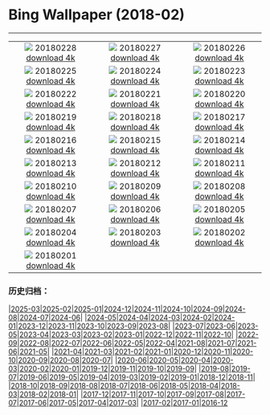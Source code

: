 # Bing Wallpaper (2018-02)
**************
| | | |
|:-:|:-:|:-:|
| ![](https://www.bing.com/az/hprichbg/rb/CactiIslaPescado_EN-US10949881363_1920x1080.jpg) 20180228 [download 4k](https://www.bing.com/az/hprichbg/rb/CactiIslaPescado_EN-US10949881363_UHD.jpg) | ![](https://www.bing.com/az/hprichbg/rb/ChurchillPB_EN-US9374200792_1920x1080.jpg) 20180227 [download 4k](https://www.bing.com/az/hprichbg/rb/ChurchillPB_EN-US9374200792_UHD.jpg) | ![](https://www.bing.com/az/hprichbg/rb/WoolBaySeadragon_EN-US12559454946_1920x1080.jpg) 20180226 [download 4k](https://www.bing.com/az/hprichbg/rb/WoolBaySeadragon_EN-US12559454946_UHD.jpg) |
| ![](https://www.bing.com/az/hprichbg/rb/PinnaclesHoodoos_EN-US12765255990_1920x1080.jpg) 20180225 [download 4k](https://www.bing.com/az/hprichbg/rb/PinnaclesHoodoos_EN-US12765255990_UHD.jpg) | ![](https://www.bing.com/az/hprichbg/rb/SwissFoxSnow_EN-US12956141356_1920x1080.jpg) 20180224 [download 4k](https://www.bing.com/az/hprichbg/rb/SwissFoxSnow_EN-US12956141356_UHD.jpg) | ![](https://www.bing.com/az/hprichbg/rb/CORiverDelta_EN-US10256713484_1920x1080.jpg) 20180223 [download 4k](https://www.bing.com/az/hprichbg/rb/CORiverDelta_EN-US10256713484_UHD.jpg) |
| ![](https://www.bing.com/az/hprichbg/rb/RomanTheatre_EN-US8544643859_1920x1080.jpg) 20180222 [download 4k](https://www.bing.com/az/hprichbg/rb/RomanTheatre_EN-US8544643859_UHD.jpg) | ![](https://www.bing.com/az/hprichbg/rb/InnerdalsvatnaVideo_EN-US11002526366_1920x1080.jpg) 20180221 [download 4k](https://www.bing.com/az/hprichbg/rb/InnerdalsvatnaVideo_EN-US11002526366_UHD.jpg) | ![](https://www.bing.com/az/hprichbg/rb/AyuttayaBuddha_EN-US8837500887_1920x1080.jpg) 20180220 [download 4k](https://www.bing.com/az/hprichbg/rb/AyuttayaBuddha_EN-US8837500887_UHD.jpg) |
| ![](https://www.bing.com/az/hprichbg/rb/TJMReflection_EN-US9347717372_1920x1080.jpg) 20180219 [download 4k](https://www.bing.com/az/hprichbg/rb/TJMReflection_EN-US9347717372_UHD.jpg) | ![](https://www.bing.com/az/hprichbg/rb/GHOwl_EN-US8360878959_1920x1080.jpg) 20180218 [download 4k](https://www.bing.com/az/hprichbg/rb/GHOwl_EN-US8360878959_UHD.jpg) | ![](https://www.bing.com/az/hprichbg/rb/OrangutanBaby_EN-US10532835014_1920x1080.jpg) 20180217 [download 4k](https://www.bing.com/az/hprichbg/rb/OrangutanBaby_EN-US10532835014_UHD.jpg) |
| ![](https://www.bing.com/az/hprichbg/rb/DragonDance_EN-US9991634736_1920x1080.jpg) 20180216 [download 4k](https://www.bing.com/az/hprichbg/rb/DragonDance_EN-US9991634736_UHD.jpg) | ![](https://www.bing.com/az/hprichbg/rb/HeadlampsVantage_EN-US11539919365_1920x1080.jpg) 20180215 [download 4k](https://www.bing.com/az/hprichbg/rb/HeadlampsVantage_EN-US11539919365_UHD.jpg) | ![](https://www.bing.com/az/hprichbg/rb/AgricultureHeart_EN-US11072776280_1920x1080.jpg) 20180214 [download 4k](https://www.bing.com/az/hprichbg/rb/AgricultureHeart_EN-US11072776280_UHD.jpg) |
| ![](https://www.bing.com/az/hprichbg/rb/PreservationHallStage_EN-US8992559975_1920x1080.jpg) 20180213 [download 4k](https://www.bing.com/az/hprichbg/rb/PreservationHallStage_EN-US8992559975_UHD.jpg) | ![](https://www.bing.com/az/hprichbg/rb/ContemplativeCourt_EN-US9045302820_1920x1080.jpg) 20180212 [download 4k](https://www.bing.com/az/hprichbg/rb/ContemplativeCourt_EN-US9045302820_UHD.jpg) | ![](https://www.bing.com/az/hprichbg/rb/TeRewaRewa_EN-US9716852261_1920x1080.jpg) 20180211 [download 4k](https://www.bing.com/az/hprichbg/rb/TeRewaRewa_EN-US9716852261_UHD.jpg) |
| ![](https://www.bing.com/az/hprichbg/rb/BonifacioCorsica_EN-US12600195218_1920x1080.jpg) 20180210 [download 4k](https://www.bing.com/az/hprichbg/rb/BonifacioCorsica_EN-US12600195218_UHD.jpg) | ![](https://www.bing.com/az/hprichbg/rb/OlySpeedSkate_EN-US8336124050_1920x1080.jpg) 20180209 [download 4k](https://www.bing.com/az/hprichbg/rb/OlySpeedSkate_EN-US8336124050_UHD.jpg) | ![](https://www.bing.com/az/hprichbg/rb/SaltMountains_EN-US13132607165_1920x1080.jpg) 20180208 [download 4k](https://www.bing.com/az/hprichbg/rb/SaltMountains_EN-US13132607165_UHD.jpg) |
| ![](https://www.bing.com/az/hprichbg/rb/KelpiesFalkirk_EN-US8885510040_1920x1080.jpg) 20180207 [download 4k](https://www.bing.com/az/hprichbg/rb/KelpiesFalkirk_EN-US8885510040_UHD.jpg) | ![](https://www.bing.com/az/hprichbg/rb/CumberlandIsland_EN-US10182990410_1920x1080.jpg) 20180206 [download 4k](https://www.bing.com/az/hprichbg/rb/CumberlandIsland_EN-US10182990410_UHD.jpg) | ![](https://www.bing.com/az/hprichbg/rb/StormySeas_EN-US9331975024_1920x1080.jpg) 20180205 [download 4k](https://www.bing.com/az/hprichbg/rb/StormySeas_EN-US9331975024_UHD.jpg) |
| ![](https://www.bing.com/az/hprichbg/rb/KoriBustard_EN-US8843828523_1920x1080.jpg) 20180204 [download 4k](https://www.bing.com/az/hprichbg/rb/KoriBustard_EN-US8843828523_UHD.jpg) | ![](https://www.bing.com/az/hprichbg/rb/UrbinoRooftops_EN-US10329807146_1920x1080.jpg) 20180203 [download 4k](https://www.bing.com/az/hprichbg/rb/UrbinoRooftops_EN-US10329807146_UHD.jpg) | ![](https://www.bing.com/az/hprichbg/rb/AustrianAlpineMarmots_EN-US9655226026_1920x1080.jpg) 20180202 [download 4k](https://www.bing.com/az/hprichbg/rb/AustrianAlpineMarmots_EN-US9655226026_UHD.jpg) |
| ![](https://www.bing.com/az/hprichbg/rb/StubenamAlberg_EN-US7684816211_1920x1080.jpg) 20180201 [download 4k](https://www.bing.com/az/hprichbg/rb/StubenamAlberg_EN-US7684816211_UHD.jpg) |  |  |

### 历史归档：

|[2025-03](/../2025-03/2025-03.md)|[2025-02](/../2025-02/2025-02.md)|[2025-01](/../2025-01/2025-01.md)|[2024-12](/../2024-12/2024-12.md)|[2024-11](/../2024-11/2024-11.md)|[2024-10](/../2024-10/2024-10.md)|[2024-09](/../2024-09/2024-09.md)|[2024-08](/../2024-08/2024-08.md)|[2024-07](/../2024-07/2024-07.md)|[2024-06](/../2024-06/2024-06.md)|
|[2024-05](/../2024-05/2024-05.md)|[2024-04](/../2024-04/2024-04.md)|[2024-03](/../2024-03/2024-03.md)|[2024-02](/../2024-02/2024-02.md)|[2024-01](/../2024-01/2024-01.md)|[2023-12](/../2023-12/2023-12.md)|[2023-11](/../2023-11/2023-11.md)|[2023-10](/../2023-10/2023-10.md)|[2023-09](/../2023-09/2023-09.md)|[2023-08](/../2023-08/2023-08.md)|
|[2023-07](/../2023-07/2023-07.md)|[2023-06](/../2023-06/2023-06.md)|[2023-05](/../2023-05/2023-05.md)|[2023-04](/../2023-04/2023-04.md)|[2023-03](/../2023-03/2023-03.md)|[2023-02](/../2023-02/2023-02.md)|[2023-01](/../2023-01/2023-01.md)|[2022-12](/../2022-12/2022-12.md)|[2022-11](/../2022-11/2022-11.md)|[2022-10](/../2022-10/2022-10.md)|
|[2022-09](/../2022-09/2022-09.md)|[2022-08](/../2022-08/2022-08.md)|[2022-07](/../2022-07/2022-07.md)|[2022-06](/../2022-06/2022-06.md)|[2022-05](/../2022-05/2022-05.md)|[2022-04](/../2022-04/2022-04.md)|[2021-08](/../2021-08/2021-08.md)|[2021-07](/../2021-07/2021-07.md)|[2021-06](/../2021-06/2021-06.md)|[2021-05](/../2021-05/2021-05.md)|
|[2021-04](/../2021-04/2021-04.md)|[2021-03](/../2021-03/2021-03.md)|[2021-02](/../2021-02/2021-02.md)|[2021-01](/../2021-01/2021-01.md)|[2020-12](/../2020-12/2020-12.md)|[2020-11](/../2020-11/2020-11.md)|[2020-10](/../2020-10/2020-10.md)|[2020-09](/../2020-09/2020-09.md)|[2020-08](/../2020-08/2020-08.md)|[2020-07](/../2020-07/2020-07.md)|
|[2020-06](/../2020-06/2020-06.md)|[2020-05](/../2020-05/2020-05.md)|[2020-04](/../2020-04/2020-04.md)|[2020-03](/../2020-03/2020-03.md)|[2020-02](/../2020-02/2020-02.md)|[2020-01](/../2020-01/2020-01.md)|[2019-12](/../2019-12/2019-12.md)|[2019-11](/../2019-11/2019-11.md)|[2019-10](/../2019-10/2019-10.md)|[2019-09](/../2019-09/2019-09.md)|
|[2019-08](/../2019-08/2019-08.md)|[2019-07](/../2019-07/2019-07.md)|[2019-06](/../2019-06/2019-06.md)|[2019-05](/../2019-05/2019-05.md)|[2019-04](/../2019-04/2019-04.md)|[2019-03](/../2019-03/2019-03.md)|[2019-02](/../2019-02/2019-02.md)|[2019-01](/../2019-01/2019-01.md)|[2018-12](/../2018-12/2018-12.md)|[2018-11](/../2018-11/2018-11.md)|
|[2018-10](/../2018-10/2018-10.md)|[2018-09](/../2018-09/2018-09.md)|[2018-08](/../2018-08/2018-08.md)|[2018-07](/../2018-07/2018-07.md)|[2018-06](/../2018-06/2018-06.md)|[2018-05](/../2018-05/2018-05.md)|[2018-04](/../2018-04/2018-04.md)|[2018-03](/../2018-03/2018-03.md)|[2018-02](/2018-02.md)|[2018-01](/../2018-01/2018-01.md)|
|[2017-12](/../2017-12/2017-12.md)|[2017-11](/../2017-11/2017-11.md)|[2017-10](/../2017-10/2017-10.md)|[2017-09](/../2017-09/2017-09.md)|[2017-08](/../2017-08/2017-08.md)|[2017-07](/../2017-07/2017-07.md)|[2017-06](/../2017-06/2017-06.md)|[2017-05](/../2017-05/2017-05.md)|[2017-04](/../2017-04/2017-04.md)|[2017-03](/../2017-03/2017-03.md)|
|[2017-02](/../2017-02/2017-02.md)|[2017-01](/../2017-01/2017-01.md)|[2016-12](/../2016-12/2016-12.md)